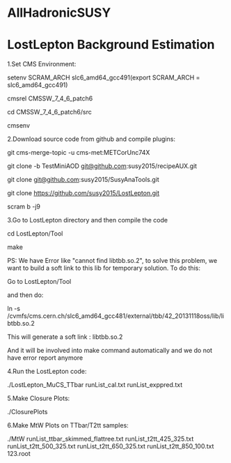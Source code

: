 # AllHadronicSUSY
# LostLepton Background Estimation

1.Set CMS Environment:

setenv SCRAM_ARCH slc6_amd64_gcc491(export SCRAM_ARCH = slc6_amd64_gcc491)

cmsrel CMSSW_7_4_6_patch6

cd CMSSW_7_4_6_patch6/src

cmsenv

2.Download source code from github and compile plugins:

git cms-merge-topic -u cms-met:METCorUnc74X

git clone -b TestMiniAOD git@github.com:susy2015/recipeAUX.git

git clone git@github.com:susy2015/SusyAnaTools.git

git clone https://github.com/susy2015/LostLepton.git

scram b -j9

3.Go to LostLepton directory and then compile the code

cd LostLepton/Tool

make

PS: We have Error like "cannot find libtbb.so.2", to solve this problem, we want to build a soft link to this lib for temporary solution. To do this:

Go to LostLepton/Tool

and then do:

ln -s /cvmfs/cms.cern.ch/slc6_amd64_gcc481/external/tbb/42_20131118oss/lib/libtbb.so.2

This will generate a soft link : libtbb.so.2

And it will be involved into make command automatically and we do not have error report anymore

4.Run the LostLepton code:

./LostLepton_MuCS_TTbar runList_cal.txt runList_exppred.txt

5.Make Closure Plots:

./ClosurePlots

6.Make MtW Plots on TTbar/T2tt samples:

./MtW runList_ttbar_skimmed_flattree.txt runList_t2tt_425_325.txt runList_t2tt_500_325.txt runList_t2tt_650_325.txt runList_t2tt_850_100.txt 123.root


